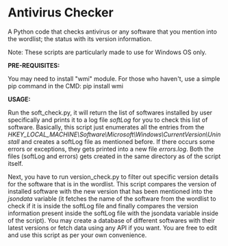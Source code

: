 # Antivirus Checker

A Python code that checks antivirus or any software that you mention into the wordlist; the status with its version information.

Note: These scripts are particularly made to use for Windows OS only.


**PRE-REQUISITES:**

You may need to install "wmi" module. For those who haven't, use a simple pip command in the CMD: pip install wmi


**USAGE:**

Run the soft_check.py, it will return the list of softwares installed by user specifically and prints it to a log file _softLog_ for you to check this list of software.
Basically, this script just enumerates all the entries from the _HKEY_LOCAL_MACHINE\Software\Microsoft\Windows\CurrentVersion\Uninstall_ and creates a softLog file as mentioned before. If there occurs some errors or exceptions, they gets printed into a new file _errors.log_. Both the files (softLog and errors) gets created in the same directory as of the script itself.

Next, you have to run version_check.py to filter out specific version details for the software that is in the wordlist.
This script compares the version of installed software with the new version that has been mentioned into the _jsondata_ variable (it fetches the name of the software from the wordlist to check if it is inside the softLog file and finally compares the version information present inside the softLog file with the jsondata variable inside of the script). You may create a database of different softwares with their latest versions or fetch data using any API if you want. You are free to edit and use this script as per your own convenience.
